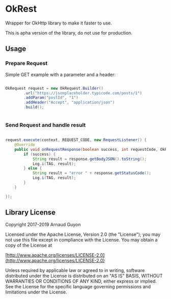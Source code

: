 # OkRest

Wrapper for OkHttp library to make it faster to use.

This is apha version of the library, do not use for production.

## Usage

### Prepare Request

Simple GET example with a parameter and a header:

```java

OkRequest request = new OkRequest.Builder()
        .url("https://jsonplaceholder.typicode.com/posts/1")
        .addParam("postId", "1")
        .addHeader("Accept", "application/json")
        .build();
        
```

### Send Request and handle result

```java

request.execute(context, REQUEST_CODE, new RequestListener() {
    @Override
    public void onRequestResponse(boolean success, int requestCode, OkResponse response) {
        if (success) {
            String result = response.getBodyJSON().toString();
            Log.i(TAG, result);
        } else {
            String result = "error " + response.getStatusCode();
            Log.i(TAG, result);
        }
    }

});

```

## Library License

Copyright 2017-2019 Arnaud Guyon

Licensed under the Apache License, Version 2.0 (the "License");
you may not use this file except in compliance with the License.
You may obtain a copy of the License at

[http://www.apache.org/licenses/LICENSE-2.0](http://www.apache.org/licenses/LICENSE-2.0)

Unless required by applicable law or agreed to in writing, software
distributed under the License is distributed on an "AS IS" BASIS,
WITHOUT WARRANTIES OR CONDITIONS OF ANY KIND, either express or implied.
See the License for the specific language governing permissions and
limitations under the License.
